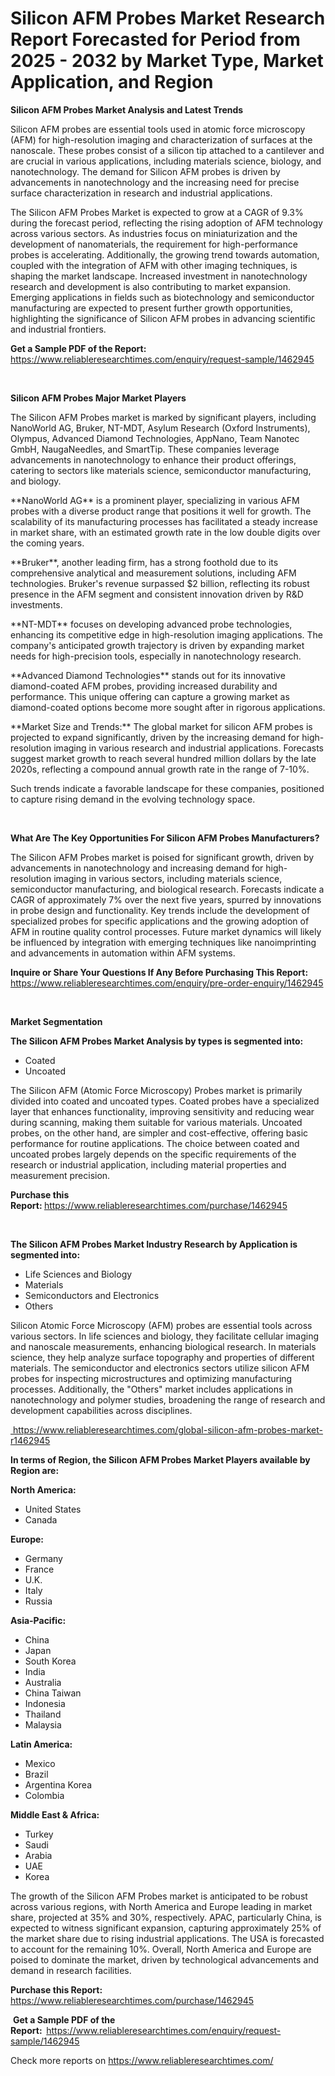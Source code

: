 <p><h1>Silicon AFM Probes Market Research Report Forecasted for Period from 2025 -  2032 by Market Type, Market Application, and Region</h1></p><p><strong>Silicon AFM Probes Market Analysis and Latest Trends</strong></p>
<p><p>Silicon AFM probes are essential tools used in atomic force microscopy (AFM) for high-resolution imaging and characterization of surfaces at the nanoscale. These probes consist of a silicon tip attached to a cantilever and are crucial in various applications, including materials science, biology, and nanotechnology. The demand for Silicon AFM probes is driven by advancements in nanotechnology and the increasing need for precise surface characterization in research and industrial applications.</p><p>The Silicon AFM Probes Market is expected to grow at a CAGR of 9.3% during the forecast period, reflecting the rising adoption of AFM technology across various sectors. As industries focus on miniaturization and the development of nanomaterials, the requirement for high-performance probes is accelerating. Additionally, the growing trend towards automation, coupled with the integration of AFM with other imaging techniques, is shaping the market landscape. Increased investment in nanotechnology research and development is also contributing to market expansion. Emerging applications in fields such as biotechnology and semiconductor manufacturing are expected to present further growth opportunities, highlighting the significance of Silicon AFM probes in advancing scientific and industrial frontiers.</p></p>
<p><strong>Get a Sample PDF of the Report:&nbsp;</strong> <a href="https://www.reliableresearchtimes.com/enquiry/request-sample/1462945?utm_campaign=2205&utm_medium=2&utm_source=Github&utm_content=ia&utm_term=06042025&utm_id=silicon-afm-probes">https://www.reliableresearchtimes.com/enquiry/request-sample/1462945</a></p>
<p>&nbsp;</p>
<p><strong>Silicon AFM Probes Major Market Players</strong></p>
<p><p>The Silicon AFM Probes market is marked by significant players, including NanoWorld AG, Bruker, NT-MDT, Asylum Research (Oxford Instruments), Olympus, Advanced Diamond Technologies, AppNano, Team Nanotec GmbH, NaugaNeedles, and SmartTip. These companies leverage advancements in nanotechnology to enhance their product offerings, catering to sectors like materials science, semiconductor manufacturing, and biology.</p><p>**NanoWorld AG** is a prominent player, specializing in various AFM probes with a diverse product range that positions it well for growth. The scalability of its manufacturing processes has facilitated a steady increase in market share, with an estimated growth rate in the low double digits over the coming years.</p><p>**Bruker**, another leading firm, has a strong foothold due to its comprehensive analytical and measurement solutions, including AFM technologies. Bruker's revenue surpassed $2 billion, reflecting its robust presence in the AFM segment and consistent innovation driven by R&D investments.</p><p>**NT-MDT** focuses on developing advanced probe technologies, enhancing its competitive edge in high-resolution imaging applications. The company's anticipated growth trajectory is driven by expanding market needs for high-precision tools, especially in nanotechnology research.</p><p>**Advanced Diamond Technologies** stands out for its innovative diamond-coated AFM probes, providing increased durability and performance. This unique offering can capture a growing market as diamond-coated options become more sought after in rigorous applications.</p><p>**Market Size and Trends:** The global market for silicon AFM probes is projected to expand significantly, driven by the increasing demand for high-resolution imaging in various research and industrial applications. Forecasts suggest market growth to reach several hundred million dollars by the late 2020s, reflecting a compound annual growth rate in the range of 7-10%. </p><p>Such trends indicate a favorable landscape for these companies, positioned to capture rising demand in the evolving technology space.</p></p>
<p>&nbsp;</p>
<p><strong>What Are The Key Opportunities For Silicon AFM Probes Manufacturers?</strong></p>
<p><p>The Silicon AFM Probes market is poised for significant growth, driven by advancements in nanotechnology and increasing demand for high-resolution imaging in various sectors, including materials science, semiconductor manufacturing, and biological research. Forecasts indicate a CAGR of approximately 7% over the next five years, spurred by innovations in probe design and functionality. Key trends include the development of specialized probes for specific applications and the growing adoption of AFM in routine quality control processes. Future market dynamics will likely be influenced by integration with emerging techniques like nanoimprinting and advancements in automation within AFM systems.</p></p>
<p><strong>Inquire or Share Your Questions If Any Before Purchasing This Report:</strong> <a href="https://www.reliableresearchtimes.com/enquiry/pre-order-enquiry/1462945?utm_campaign=2205&utm_medium=2&utm_source=Github&utm_content=ia&utm_term=06042025&utm_id=silicon-afm-probes">https://www.reliableresearchtimes.com/enquiry/pre-order-enquiry/1462945</a></p>
<p>&nbsp;</p>
<p><strong>Market Segmentation</strong></p>
<p><strong>The Silicon AFM Probes Market Analysis by types is segmented into:</strong></p>
<p><ul><li>Coated</li><li>Uncoated</li></ul></p>
<p><p>The Silicon AFM (Atomic Force Microscopy) Probes market is primarily divided into coated and uncoated types. Coated probes have a specialized layer that enhances functionality, improving sensitivity and reducing wear during scanning, making them suitable for various materials. Uncoated probes, on the other hand, are simpler and cost-effective, offering basic performance for routine applications. The choice between coated and uncoated probes largely depends on the specific requirements of the research or industrial application, including material properties and measurement precision.</p></p>
<p><strong>Purchase this Report:&nbsp;</strong><a href="https://www.reliableresearchtimes.com/purchase/1462945?utm_campaign=2205&utm_medium=2&utm_source=Github&utm_content=ia&utm_term=06042025&utm_id=silicon-afm-probes">https://www.reliableresearchtimes.com/purchase/1462945</a></p>
<p>&nbsp;</p>
<p><strong>The Silicon AFM Probes Market Industry Research by Application is segmented into:</strong></p>
<p><ul><li>Life Sciences and Biology</li><li>Materials</li><li>Semiconductors and Electronics</li><li>Others</li></ul></p>
<p><p>Silicon Atomic Force Microscopy (AFM) probes are essential tools across various sectors. In life sciences and biology, they facilitate cellular imaging and nanoscale measurements, enhancing biological research. In materials science, they help analyze surface topography and properties of different materials. The semiconductor and electronics sectors utilize silicon AFM probes for inspecting microstructures and optimizing manufacturing processes. Additionally, the "Others" market includes applications in nanotechnology and polymer studies, broadening the range of research and development capabilities across disciplines.</p></p>
<p><a href="https://www.reliableresearchtimes.com/global-silicon-afm-probes-market-r1462945?utm_campaign=2205&utm_medium=2&utm_source=Github&utm_content=ia&utm_term=06042025&utm_id=silicon-afm-probes">&nbsp;https://www.reliableresearchtimes.com/global-silicon-afm-probes-market-r1462945</a></p>
<p><strong>In terms of Region, the Silicon AFM Probes Market Players available by Region are:</strong></p>
<p>
    <p> <strong> North America: </strong>
        <ul>
            <li>United States</li>
            <li>Canada</li>
        </ul>
        </p> 
    <p> <strong> Europe: </strong>
        <ul>
            <li>Germany</li>
            <li>France</li>
            <li>U.K.</li>
            <li>Italy</li>
            <li>Russia</li>
        </ul>
        </p> 
    <p> <strong> Asia-Pacific: </strong>
        <ul>
            <li>China</li>
            <li>Japan</li>
            <li>South Korea</li>
            <li>India</li>
            <li>Australia</li>
            <li>China Taiwan</li>
            <li>Indonesia</li>
            <li>Thailand</li>
            <li>Malaysia</li>
        </ul>
        </p> 
    <p> <strong> Latin America: </strong>
        <ul>
            <li>Mexico</li>
            <li>Brazil</li>
            <li>Argentina Korea</li>
            <li>Colombia</li>
        </ul>
        </p> 
    <p> <strong> Middle East & Africa: </strong>
        <ul>
            <li>Turkey</li>
            <li>Saudi</li>
            <li>Arabia</li>
            <li>UAE</li>
            <li>Korea</li>
        </ul>
    </p>
    </p>
<p><p>The growth of the Silicon AFM Probes market is anticipated to be robust across various regions, with North America and Europe leading in market share, projected at 35% and 30%, respectively. APAC, particularly China, is expected to witness significant expansion, capturing approximately 25% of the market share due to rising industrial applications. The USA is forecasted to account for the remaining 10%. Overall, North America and Europe are poised to dominate the market, driven by technological advancements and demand in research facilities.</p></p>
<p><strong>Purchase this Report: </strong><a href="https://www.reliableresearchtimes.com/purchase/1462945?utm_campaign=2205&utm_medium=2&utm_source=Github&utm_content=ia&utm_term=06042025&utm_id=silicon-afm-probes">https://www.reliableresearchtimes.com/purchase/1462945</a></p>
<p>&nbsp;<strong>Get a Sample PDF of the Report:&nbsp;&nbsp;</strong><a href="https://www.reliableresearchtimes.com/enquiry/request-sample/1462945?utm_campaign=2205&utm_medium=2&utm_source=Github&utm_content=ia&utm_term=06042025&utm_id=silicon-afm-probes">https://www.reliableresearchtimes.com/enquiry/request-sample/1462945</a></p>
<p><strong></strong></p>
<p>Check more reports on <a href="https://www.reliableresearchtimes.com/?utm_campaign=2205&utm_medium=2&utm_source=Github&utm_content=ia&utm_term=06042025&utm_id=silicon-afm-probes">https://www.reliableresearchtimes.com/</a></p>